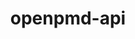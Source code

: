 ---
title: "openpmd-api"
layout: cache
categories: [package, develop-2024-06-09]
meta: {"versions": ["0.15.2"], "compilers": ["cce@=15.0.1", "gcc@=10.3.0", "gcc@=11.1.0", "gcc@=11.4.0", "gcc@=9.4.0", "oneapi@=2024.0.0"], "oss": ["rhel8", "sle_hpc15", "ubuntu20.04", "ubuntu22.04"], "platforms": ["linux"], "targets": ["neoverse_v1", "neoverse_v2", "ppc64le", "x86_64_v3", "x86_64_v4", "zen4"], "stacks": ["data-vis-sdk", "e4s", "e4s-cray-rhel", "e4s-cray-sles", "e4s-neoverse-v2", "e4s-neoverse_v1", "e4s-oneapi", "e4s-power", "e4s-rocm-external", "root"], "num_specs": 11, "num_specs_by_stack": {"root": 11, "e4s-power": 1, "e4s-rocm-external": 1, "data-vis-sdk": 1, "e4s-oneapi": 1, "e4s-neoverse_v1": 2, "e4s": 2, "e4s-neoverse-v2": 1, "e4s-cray-rhel": 1, "e4s-cray-sles": 1}}
spec_details: [{"hash": "23aytbccpob2ytumydmlocbkus2rxlvu", "compiler": "gcc@=9.4.0", "versions": ["0.15.2"], "os": "ubuntu20.04", "platform": "linux", "target": "ppc64le", "variants": ["~adios1", "+adios2", "build_system=cmake", "build_type=Release", "generator=make", "+hdf5", "~ipo", "+mpi", "~python", "+shared"], "stacks": ["root", "e4s-power"], "size": "-", "tarball": "https://binaries.spack.io/releases/develop-2024-06-09/build_cache/linux-ubuntu20.04-ppc64le/gcc-9.4.0/openpmd-api-0.15.2/linux-ubuntu20.04-ppc64le-gcc-9.4.0-openpmd-api-0.15.2-23aytbccpob2ytumydmlocbkus2rxlvu.spack"}, {"hash": "jruoxugvrinx4bqcbgwnosixe4y6mbuo", "compiler": "gcc@=11.4.0", "versions": ["0.15.2"], "os": "ubuntu22.04", "platform": "linux", "target": "x86_64_v3", "variants": ["~adios1", "+adios2", "build_system=cmake", "build_type=Release", "generator=make", "+hdf5", "~ipo", "+mpi", "+python", "+shared"], "stacks": ["root", "e4s-rocm-external"], "size": "-", "tarball": "https://binaries.spack.io/releases/develop-2024-06-09/build_cache/linux-ubuntu22.04-x86_64_v3/gcc-11.4.0/openpmd-api-0.15.2/linux-ubuntu22.04-x86_64_v3-gcc-11.4.0-openpmd-api-0.15.2-jruoxugvrinx4bqcbgwnosixe4y6mbuo.spack"}, {"hash": "7ofmyuvvxujcb2v6mkofimfrr6g62t44", "compiler": "gcc@=11.1.0", "versions": ["0.15.2"], "os": "ubuntu20.04", "platform": "linux", "target": "x86_64_v3", "variants": ["~adios1", "+adios2", "build_system=cmake", "build_type=Release", "generator=make", "+hdf5", "~ipo", "+mpi", "+python", "+shared"], "stacks": ["root", "data-vis-sdk"], "size": "-", "tarball": "https://binaries.spack.io/releases/develop-2024-06-09/build_cache/linux-ubuntu20.04-x86_64_v3/gcc-11.1.0/openpmd-api-0.15.2/linux-ubuntu20.04-x86_64_v3-gcc-11.1.0-openpmd-api-0.15.2-7ofmyuvvxujcb2v6mkofimfrr6g62t44.spack"}, {"hash": "zupoioozdnoeidropcgazkjvhk6xajjc", "compiler": "oneapi@=2024.0.0", "versions": ["0.15.2"], "os": "ubuntu22.04", "platform": "linux", "target": "x86_64_v3", "variants": ["~adios1", "+adios2", "build_system=cmake", "build_type=Release", "generator=make", "+hdf5", "~ipo", "+mpi", "~python", "+shared"], "stacks": ["e4s-oneapi", "root"], "size": "-", "tarball": "https://binaries.spack.io/releases/develop-2024-06-09/build_cache/linux-ubuntu22.04-x86_64_v3/oneapi-2024.0.0/openpmd-api-0.15.2/linux-ubuntu22.04-x86_64_v3-oneapi-2024.0.0-openpmd-api-0.15.2-zupoioozdnoeidropcgazkjvhk6xajjc.spack"}, {"hash": "qswok3p47zbizwr2ibzlaxpffuxdpybe", "compiler": "gcc@=11.4.0", "versions": ["0.15.2"], "os": "ubuntu22.04", "platform": "linux", "target": "neoverse_v1", "variants": ["~adios1", "+adios2", "build_system=cmake", "build_type=Release", "generator=make", "+hdf5", "~ipo", "+mpi", "+python", "+shared"], "stacks": ["root", "e4s-neoverse_v1"], "size": "-", "tarball": "https://binaries.spack.io/releases/develop-2024-06-09/build_cache/linux-ubuntu22.04-neoverse_v1/gcc-11.4.0/openpmd-api-0.15.2/linux-ubuntu22.04-neoverse_v1-gcc-11.4.0-openpmd-api-0.15.2-qswok3p47zbizwr2ibzlaxpffuxdpybe.spack"}, {"hash": "alxsbjgokwykmxcnpm4ahryqdfimnl7z", "compiler": "gcc@=11.4.0", "versions": ["0.15.2"], "os": "ubuntu22.04", "platform": "linux", "target": "x86_64_v3", "variants": ["~adios1", "+adios2", "build_system=cmake", "build_type=Release", "generator=make", "+hdf5", "~ipo", "+mpi", "~python", "+shared"], "stacks": ["root", "e4s"], "size": "-", "tarball": "https://binaries.spack.io/releases/develop-2024-06-09/build_cache/linux-ubuntu22.04-x86_64_v3/gcc-11.4.0/openpmd-api-0.15.2/linux-ubuntu22.04-x86_64_v3-gcc-11.4.0-openpmd-api-0.15.2-alxsbjgokwykmxcnpm4ahryqdfimnl7z.spack"}, {"hash": "aiicodgdsdeebgkflguog2fh3llf6nwm", "compiler": "gcc@=11.4.0", "versions": ["0.15.2"], "os": "ubuntu22.04", "platform": "linux", "target": "x86_64_v3", "variants": ["~adios1", "+adios2", "build_system=cmake", "build_type=Release", "generator=make", "+hdf5", "~ipo", "+mpi", "+python", "+shared"], "stacks": ["root", "e4s"], "size": "-", "tarball": "https://binaries.spack.io/releases/develop-2024-06-09/build_cache/linux-ubuntu22.04-x86_64_v3/gcc-11.4.0/openpmd-api-0.15.2/linux-ubuntu22.04-x86_64_v3-gcc-11.4.0-openpmd-api-0.15.2-aiicodgdsdeebgkflguog2fh3llf6nwm.spack"}, {"hash": "6yzvq6pa7ds633qpxlaapdjnpe2ggtrx", "compiler": "gcc@=11.4.0", "versions": ["0.15.2"], "os": "ubuntu22.04", "platform": "linux", "target": "neoverse_v2", "variants": ["~adios1", "+adios2", "build_system=cmake", "build_type=Release", "generator=make", "+hdf5", "~ipo", "+mpi", "~python", "+shared"], "stacks": ["e4s-neoverse-v2", "root"], "size": "-", "tarball": "https://binaries.spack.io/releases/develop-2024-06-09/build_cache/linux-ubuntu22.04-neoverse_v2/gcc-11.4.0/openpmd-api-0.15.2/linux-ubuntu22.04-neoverse_v2-gcc-11.4.0-openpmd-api-0.15.2-6yzvq6pa7ds633qpxlaapdjnpe2ggtrx.spack"}, {"hash": "6vlofoe7sjj5kmf4yd3cs3py5tq73won", "compiler": "gcc@=11.4.0", "versions": ["0.15.2"], "os": "ubuntu22.04", "platform": "linux", "target": "neoverse_v1", "variants": ["~adios1", "+adios2", "build_system=cmake", "build_type=Release", "generator=make", "+hdf5", "~ipo", "+mpi", "~python", "+shared"], "stacks": ["root", "e4s-neoverse_v1"], "size": "-", "tarball": "https://binaries.spack.io/releases/develop-2024-06-09/build_cache/linux-ubuntu22.04-neoverse_v1/gcc-11.4.0/openpmd-api-0.15.2/linux-ubuntu22.04-neoverse_v1-gcc-11.4.0-openpmd-api-0.15.2-6vlofoe7sjj5kmf4yd3cs3py5tq73won.spack"}, {"hash": "z2vttdlxqchwijftcy4msjdomcqlyq7y", "compiler": "cce@=15.0.1", "versions": ["0.15.2"], "os": "rhel8", "platform": "linux", "target": "zen4", "variants": ["~adios1", "+adios2", "build_system=cmake", "build_type=Release", "generator=make", "+hdf5", "~ipo", "+mpi", "~python", "+shared"], "stacks": ["root", "e4s-cray-rhel"], "size": "-", "tarball": "https://binaries.spack.io/releases/develop-2024-06-09/build_cache/linux-rhel8-zen4/cce-15.0.1/openpmd-api-0.15.2/linux-rhel8-zen4-cce-15.0.1-openpmd-api-0.15.2-z2vttdlxqchwijftcy4msjdomcqlyq7y.spack"}, {"hash": "jvlh7qyml6a5wpmy6mlml2dx3ad6bnrq", "compiler": "gcc@=10.3.0", "versions": ["0.15.2"], "os": "sle_hpc15", "platform": "linux", "target": "x86_64_v4", "variants": ["~adios1", "+adios2", "build_system=cmake", "build_type=Release", "generator=make", "+hdf5", "~ipo", "+mpi", "~python", "+shared"], "stacks": ["root", "e4s-cray-sles"], "size": "-", "tarball": "https://binaries.spack.io/releases/develop-2024-06-09/build_cache/linux-sle_hpc15-x86_64_v4/gcc-10.3.0/openpmd-api-0.15.2/linux-sle_hpc15-x86_64_v4-gcc-10.3.0-openpmd-api-0.15.2-jvlh7qyml6a5wpmy6mlml2dx3ad6bnrq.spack"}]
---